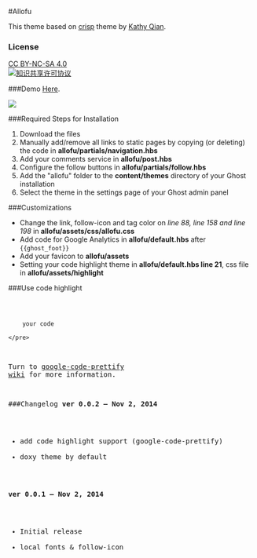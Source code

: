 #Allofu

This theme based on [crisp](https://github.com/kathyqian/crisp-ghost-theme) theme by [Kathy Qian](http://kathyqian.com).

### License
[CC BY-NC-SA 4.0](http://creativecommons.org/licenses/by-nc-sa/4.0/)<br/>
<a rel="license" href="http://creativecommons.org/licenses/by-nc-sa/4.0/"><img alt="知识共享许可协议" style="border-width:0" src="https://i.creativecommons.org/l/by-nc-sa/4.0/88x31.png" /></a><br/>

###Demo
[Here](https://memo.ink).

![](http://s12.postimg.org/6y6izobaj/allofu.png)

###Required Steps for Installation
1. Download the files
2. Manually add/remove all links to static pages by copying (or deleting) the code in **allofu/partials/navigation.hbs**
3. Add your comments service in **allofu/post.hbs**
4. Configure the follow buttons in **allofu/partials/follow.hbs**
5. Add the "allofu" folder to the **content/themes** directory of your Ghost installation
6. Select the theme in the settings page of your Ghost admin panel

###Customizations
* Change the link, follow-icon and tag color on *line 88, line 158 and line 198* in **allofu/assets/css/allofu.css**
* Add code for Google Analytics in **allofu/default.hbs** after `{{ghost_foot}}`
* Add your favicon to **allofu/assets**
* Setting your code highlight theme in **allofu/default.hbs line 21**, css file in **allofu/assets/highlight**

###Use code highlight
    <pre class="prettyprint">

        your code

    </pre>
Turn to [google-code-prettify wiki](https://code.google.com/p/google-code-prettify/wiki/GettingStarted) for more information.

###Changelog
**ver 0.0.2  &mdash; Nov 2, 2014**
 * add code highlight support (google-code-prettify)
 * doxy theme by default

**ver 0.0.1  &mdash; Nov 2, 2014**

 * Initial release
 * local fonts & follow-icon

